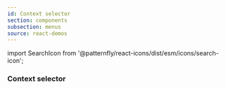 ```yaml
---
id: Context selector
section: components
subsection: menus
source: react-demos
---
```


import SearchIcon from '@patternfly/react-icons/dist/esm/icons/search-icon';

### Context selector

```ts file="./examples/ContextSelectorDemo.tsx"

```
